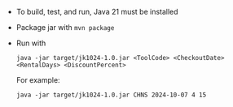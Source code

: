 * To build, test, and run, Java 21 must be installed
* Package jar with `mvn package`
* Run with

      java -jar target/jk1024-1.0.jar <ToolCode> <CheckoutDate> <RentalDays> <DiscountPercent>

  For example:

      java -jar target/jk1024-1.0.jar CHNS 2024-10-07 4 15
